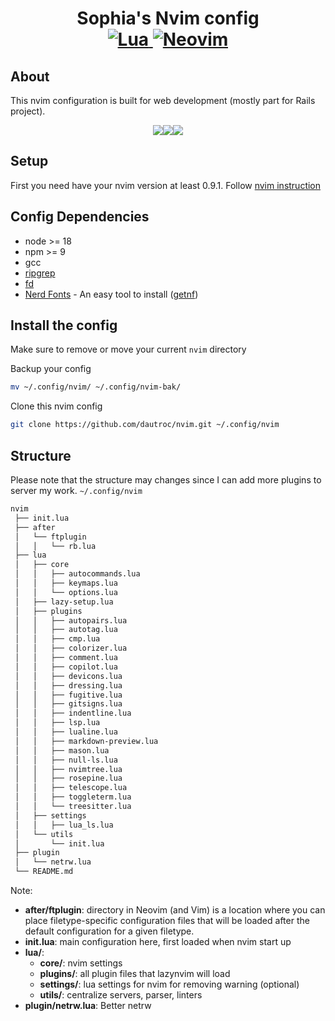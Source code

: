 <h1 align="center">Sophia's Nvim config<br>
<a href="https://www.lua.org/">
<img
    alt="Lua"
    src="https://img.shields.io/badge/lua-%232C2D72.svg?style=for-the-badge&logo=lua&logoColor=white">
</a>
<a href="https://github.com/neovim/neovim">
<img
    alt="Neovim"
    src="https://img.shields.io/badge/NeoVim-%2357A143.svg?&style=for-the-badge&logo=neovim&logoColor=white">
</a>
</h1>

## About
This nvim configuration is built for web development (mostly part for Rails project).

<div id="image-container" style="display: flex; justify-content: center; align-items: center;">
  <img src="https://previews.dropbox.com/p/thumb/AB5jAaSdQg92S433dGhc8O-Rxf8tKCrAUNsmWcnuZH1dKo_8QzHGTO0STNH5WUWGexLcbl5a28Ml7g2VfT0x0LahD80nShiUBfS4fhAhDepgal__i61b1llbELjOTv4O7DXK6GwCGI-o-8c0twhYFOATtJ5Yml1RRWugMpg9SmAxIanSm76mWyL6fs2nDZgzFcO0HDszSCpyU4uaPHj-RvbE2_fjEEKzUmzaDCw9EE9nUJNM8gIwukOuMSVrhql3d-UbjmXOyHg9Pa_53fC1VaEOJO5Zzn_xibi88VBnMNYimPAJQHYBXvtMDlgm9KBVqSqed2NyU1NBktfuD5aBJIgcJPpymRo5QRhxsrIF_5-uMnshuP_BT0HaBs-oxzEwNS0/p.jpeg">

  <img src="https://previews.dropbox.com/p/thumb/AB5UmKM4-LluYlhEiMDhVoUBxzrUjSvPvXxg1q7hCiWDpjz6yLOi9ixcEMT8pA7MJW3fami6PojJolYT_OjlcygHi5ldw54WGco-0FSlThzP9OJ5YninISCBd0bcnOi-hd9DbMFnkzrT0dJdJLAUNawyuJSiMuuiO91v9k7MtFnf6Q0yL-L8d_ffmBc_grhQES5HAi9a0FpDN1YKfQsTdCrZ7GApJ1Dix-gqfTc_2Q-CXk9LvEUp4KOhsuFQFI1NUjq-qMwC88au4grB05nj0Ro0BweO6pgzouOtPoUhRgJj_eUnwLu994r0o19luIP6M5IoonO6VJLbt5yA-zsR6GBBIfmpKES-0VGYBI_sBdFbmNE1_kmjPcOMfEUteO9qF-U/p.jpeg">

  <img src="https://previews.dropbox.com/p/thumb/AB4oNhvsa2Fh-G1JfelEEIZAfw9TT3idAfcqIxafJJdFvzH3bwgeZa8tf-D1WX4jnGtt3nkk675YlQR8u36YfaMXzNDD-7_zpY5_r6Gl0SMPkCaQxchifU2V5E3YrRjkXa__biFUxyn6XzgqEt6yl1AR6RBvH2Rt7hIO6HuOeVb16yLvqUnYkpenULeAviP4wpQNT9WCjYEjt_JLH5wg1hMV_o5AmSZj1KeY6x9GTUXAV5fDp0Q8MDidGig9paFivvQmoEuIhMq2VwETr0UhY_SaMluPCr7PA-JS5_wMsE6ZRQTcc7TRFNbXCUI6orQUk7isOKtLvRue3_xYZ3jEpUobJsBDc8-bQWMNJ49OqdvjeFr8yEOeFRkAbl74TBEZOZM/p.jpeg">
</div>

## Setup

First you need have your nvim version at least 0.9.1. Follow [nvim instruction](https://neovim.io/)

## Config Dependencies
- node >= 18
- npm >= 9
- gcc
- [ripgrep](https://github.com/BurntSushi/ripgrep)
- [fd](https://github.com/sharkdp/fd)
- [Nerd Fonts](https://www.nerdfonts.com/) - An easy tool to install ([getnf](https://github.com/ronniedroid/getnf))


## Install the config

Make sure to remove or move your current `nvim` directory

Backup your config 
```sh
mv ~/.config/nvim/ ~/.config/nvim-bak/
```

Clone this nvim config
```sh
git clone https://github.com/dautroc/nvim.git ~/.config/nvim
```

## Structure
Please note that the structure may changes since I can add more plugins to server my work.
`~/.config/nvim`

```sh
nvim
 ├── init.lua
 ├── after
 │   └── ftplugin
 │   │   └── rb.lua
 ├── lua
 │   ├── core
 │   │   ├── autocommands.lua
 │   │   ├── keymaps.lua
 │   │   └── options.lua
 │   ├── lazy-setup.lua
 │   ├── plugins
 │   │   ├── autopairs.lua
 │   │   ├── autotag.lua
 │   │   ├── cmp.lua
 │   │   ├── colorizer.lua
 │   │   ├── comment.lua
 │   │   ├── copilot.lua
 │   │   ├── devicons.lua
 │   │   ├── dressing.lua
 │   │   ├── fugitive.lua
 │   │   ├── gitsigns.lua
 │   │   ├── indentline.lua
 │   │   ├── lsp.lua
 │   │   ├── lualine.lua
 │   │   ├── markdown-preview.lua
 │   │   ├── mason.lua
 │   │   ├── null-ls.lua
 │   │   ├── nvimtree.lua
 │   │   ├── rosepine.lua
 │   │   ├── telescope.lua
 │   │   ├── toggleterm.lua
 │   │   └── treesitter.lua
 │   ├── settings
 │   │   ├── lua_ls.lua
 │   └── utils
 │       └── init.lua
 ├── plugin
 │   └── netrw.lua
 └── README.md
```

Note:
- **after/ftplugin**: directory in Neovim (and Vim) is a location where you can place filetype-specific configuration files that will be loaded after the default configuration for a given filetype.
- **init.lua**: main configuration here, first loaded when nvim start up
- **lua/**:
  - **core/**: nvim settings 
  - **plugins/**: all plugin files that lazynvim will load
  - **settings/**: lua settings for nvim for removing warning (optional)  
  - **utils/**: centralize servers, parser, linters
- **plugin/netrw.lua**: Better netrw
